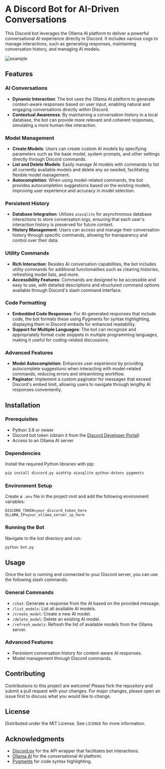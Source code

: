 # A Discord Bot for AI-Driven Conversations

This Discord bot leverages the Ollama AI platform to deliver a powerful conversational AI experience directly in Discord. It includes various cogs to manage interactions, such as generating responses, maintaining conversation history, and managing AI models.


![example](<Screenshot 2024-04-29 at 8.43.37 PM.png>)

## Features

### AI Conversations
- **Dynamic Interaction**: The bot uses the Ollama AI platform to generate context-aware responses based on user input, enabling natural and engaging conversations directly within Discord.
- **Contextual Awareness**: By maintaining a conversation history in a local database, the bot can provide more relevant and coherent responses, simulating a more human-like interaction.

### Model Management
- **Create Models**: Users can create custom AI models by specifying parameters such as the base model, system prompts, and other settings directly through Discord commands.
- **List and Delete Models**: Easily manage AI models with commands to list all currently available models and delete any as needed, facilitating flexible model management.
- **Autocompletion**: When using model-related commands, the bot provides autocompletion suggestions based on the existing models, improving user experience and accuracy in model selection.

### Persistent History
- **Database Integration**: Utilizes `aiosqlite` for asynchronous database interactions to store conversation logs, ensuring that each user's interaction history is preserved for future context.
- **History Management**: Users can access and manage their conversation history through specific commands, allowing for transparency and control over their data.

### Utility Commands
- **Rich Interaction**: Besides AI conversation capabilities, the bot includes utility commands for additional functionalities such as clearing histories, refreshing model lists, and more.
- **Accessibility Features**: Commands are designed to be accessible and easy to use, with detailed descriptions and structured command options available through Discord's slash command interface.

### Code Formatting
- **Embedded Code Responses**: For AI-generated responses that include code, the bot formats these using Pygments for syntax highlighting, displaying them in Discord embeds for enhanced readability.
- **Support for Multiple Languages**: The bot can recognize and appropriately format code snippets in multiple programming languages, making it useful for coding-related discussions.

### Advanced Features
- **Model Autocompletion**: Enhances user experience by providing autocomplete suggestions when interacting with model-related commands, reducing errors and streamlining workflow.
- **Paginator**: Implement a custom paginator for messages that exceed Discord's embed limit, allowing users to navigate through lengthy AI responses conveniently.

## Installation

### Prerequisites

- Python 3.8 or newer
- Discord bot token (obtain it from the [Discord Developer Portal](https://discord.com/developers/applications))
- Access to an Ollama AI server

### Dependencies

Install the required Python libraries with pip:

```bash
pip install discord.py aiohttp aiosqlite python-dotenv pygments
```

### Environment Setup

Create a `.env` file in the project root and add the following environment variables:

```plaintext
DISCORD_TOKEN=your_discord_token_here
OLLAMA_IP=your_ollama_server_ip_here
```

### Running the Bot

Navigate to the bot directory and run:

```bash
python bot.py
```

## Usage

Once the bot is running and connected to your Discord server, you can use the following slash commands:

### General Commands

- `/chat`: Generate a response from the AI based on the provided message.
- `/list_models`: List all available AI models.
- `/create_model`: Create a new AI model.
- `/delete_model`: Delete an existing AI model.
- `/refresh_models`: Refresh the list of available models from the Ollama server.

### Advanced Features

- Persistent conversation history for context-aware AI responses.
- Model management through Discord commands.

## Contributing

Contributions to this project are welcome! Please fork the repository and submit a pull request with your changes. For major changes, please open an issue first to discuss what you would like to change.

## License

Distributed under the MIT License. See `LICENSE` for more information.

## Acknowledgments

- [Discord.py](https://github.com/Rapptz/discord.py) for the API wrapper that facilitates bot interactions.
- [Ollama AI](https://ollama.ai) for the conversational AI platform.
- [Pygments](http://pygments.org/) for code syntax highlighting.

